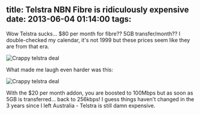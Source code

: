 title: Telstra NBN Fibre is ridiculously expensive
date: 2013-06-04 01:14:00
tags:
---
Wow Telstra sucks... $80 per month for fibre?? 5GB transfer/month?? I double-checked my calendar, it's not 1999 but these prices seem like they are from that era. <!-- more -->

![Crappy telstra deal](/images/crappytelstra.png)

What made me laugh even harder was this:

![Crappy telstra deal](/images/crappytelstra2.png)

With the $20 per month addon, you are boosted to 100Mbps but as soon as 5GB is transferred... back to 256kbps! I guess things haven't changed in the 3 years since I left Australia - Telstra is still damn expensive.